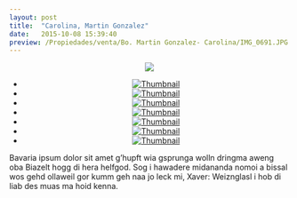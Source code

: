 ```yaml
---
layout: post
title:  "Carolina, Martin Gonzalez"
date:   2015-10-08 15:39:40
preview: /Propiedades/venta/Bo. Martin Gonzalez- Carolina/IMG_0691.JPG
---
```


<center>
	<div class="mainImg">
		<img src="/Edweb/Propiedades/venta/Bo. Martin Gonzalez- Carolina/IMG_0691.JPG" class="custom">
	</div>
	<ul class="thumbnails">
	  <li>
	    <a href="/Edweb/Propiedades/venta/Bo. Martin Gonzalez- Carolina/IMG_0691.JPG">
	      <img class="tumbnails" src="/Edweb/Propiedades/venta/Bo. Martin Gonzalez- Carolina/IMG_0691.JPG" alt="Thumbnail">
	    </a>
	  </li>
	  <li>
	    <a href="/Edweb/Propiedades/venta/Bo. Martin Gonzalez- Carolina/IMG_0692.JPG">
	      <img class="tumbnails" src="/Edweb/Propiedades/venta/Bo. Martin Gonzalez- Carolina/IMG_0692.JPG" alt="Thumbnail">
	    </a>
	  </li>
	  <li>
	    <a href="/Edweb/Propiedades/venta/Bo. Martin Gonzalez- Carolina/IMG_0693.JPG">
	      <img class="tumbnails" src="/Edweb/Propiedades/venta/Bo. Martin Gonzalez- Carolina/IMG_0693.JPG" alt="Thumbnail">
	    </a>
	  </li>
	  <li>
	    <a href="/Edweb/Propiedades/venta/Bo. Martin Gonzalez- Carolina/IMG_0694.JPG">
	      <img class="tumbnails" src="/Edweb/Propiedades/venta/Bo. Martin Gonzalez- Carolina/IMG_0694.JPG" alt="Thumbnail">
	    </a>
	  </li>
	  <li>
	    <a href="/Edweb/Propiedades/venta/Bo. Martin Gonzalez- Carolina/IMG_0695.JPG">
	      <img class="tumbnails" src="/Edweb/Propiedades/venta/Bo. Martin Gonzalez- Carolina/IMG_0695.JPG" alt="Thumbnail">
	    </a>
	  </li>
	  <li>
	    <a href="/Edweb/Propiedades/venta/Bo. Martin Gonzalez- Carolina/IMG_0696.JPG">
	      <img class="tumbnails" src="/Edweb/Propiedades/venta/Bo. Martin Gonzalez- Carolina/IMG_0696.JPG" alt="Thumbnail">
	    </a>
	  </li>
	  <li>
	    <a href="/Edweb/Propiedades/venta/Bo. Martin Gonzalez- Carolina/IMG_0697.JPG">
	      <img class="tumbnails" src="/Edweb/Propiedades/venta/Bo. Martin Gonzalez- Carolina/IMG_0697.JPG" alt="Thumbnail">
	    </a>
	  </li>
	</ul>
	<script src="https://ajax.googleapis.com/ajax/libs/jquery/1.9.1/jquery.min.js"></script>
	<script type="text/javascript" src="/js/jquery.simpleGal.js"></script>
	<script>
	  $(document).ready(function () {
	    $('.thumbnails').simpleGal({
	      mainImage: '.custom'
	    });
	  });
	</script>
</center>

Bavaria ipsum dolor sit amet g’hupft wia gsprunga wolln dringma aweng oba Biazelt hogg di hera helfgod. Sog i hawadere midananda nomoi a bissal wos gehd ollaweil gor kumm geh naa jo leck mi, Xaver: Weiznglasl i hob di liab des muas ma hoid kenna.
